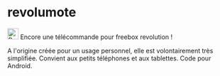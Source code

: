 revolumote
==========
<img src="https://lh4.ggpht.com/nisfzFSfyT03A0MM3ynRDD77wiHbRnsYQrXI9jNyLsBclTY_wyKcy6UUSqqmpMvZxlY=w300" alt="Revolumote" width='25'/>
Encore une télécommande pour freebox revolution !


A l'origine créée pour un usage personnel, elle est volontairement très simplifiée.
Convient aux petits téléphones et aux tablettes.
Code pour Android.

